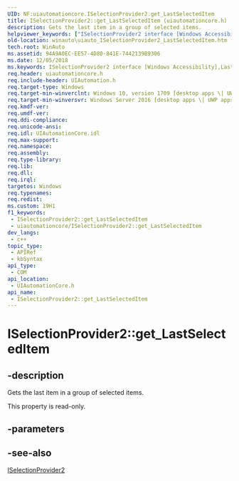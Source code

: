 ```yaml
---
UID: NF:uiautomationcore.ISelectionProvider2.get_LastSelectedItem
title: ISelectionProvider2::get_LastSelectedItem (uiautomationcore.h)
description: Gets the last item in a group of selected items.
helpviewer_keywords: ["ISelectionProvider2 interface [Windows Accessibility]","LastSelectedItem property","ISelectionProvider2.LastSelectedItem","ISelectionProvider2.get_LastSelectedItem","ISelectionProvider2::LastSelectedItem","ISelectionProvider2::get_LastSelectedItem","LastSelectedItem property [Windows Accessibility]","LastSelectedItem property [Windows Accessibility]","ISelectionProvider2 interface","get_LastSelectedItem","uiautomationcore/ISelectionProvider2::LastSelectedItem","uiautomationcore/ISelectionProvider2::get_LastSelectedItem","winauto.uiauto_ISelectionProvider2_LastSelectedItem"]
old-location: winauto\uiauto_ISelectionProvider2_LastSelectedItem.htm
tech.root: WinAuto
ms.assetid: 94A9A0EC-EE57-4D80-841E-7442139B9306
ms.date: 12/05/2018
ms.keywords: ISelectionProvider2 interface [Windows Accessibility],LastSelectedItem property, ISelectionProvider2.LastSelectedItem, ISelectionProvider2.get_LastSelectedItem, ISelectionProvider2::LastSelectedItem, ISelectionProvider2::get_LastSelectedItem, LastSelectedItem property [Windows Accessibility], LastSelectedItem property [Windows Accessibility],ISelectionProvider2 interface, get_LastSelectedItem, uiautomationcore/ISelectionProvider2::LastSelectedItem, uiautomationcore/ISelectionProvider2::get_LastSelectedItem, winauto.uiauto_ISelectionProvider2_LastSelectedItem
req.header: uiautomationcore.h
req.include-header: UIAutomation.h
req.target-type: Windows
req.target-min-winverclnt: Windows 10, version 1709 [desktop apps \| UWP apps]
req.target-min-winversvr: Windows Server 2016 [desktop apps \| UWP apps]
req.kmdf-ver: 
req.umdf-ver: 
req.ddi-compliance: 
req.unicode-ansi: 
req.idl: UIAutomationCore.idl
req.max-support: 
req.namespace: 
req.assembly: 
req.type-library: 
req.lib: 
req.dll: 
req.irql: 
targetos: Windows
req.typenames: 
req.redist: 
ms.custom: 19H1
f1_keywords:
 - ISelectionProvider2::get_LastSelectedItem
 - uiautomationcore/ISelectionProvider2::get_LastSelectedItem
dev_langs:
 - c++
topic_type:
 - APIRef
 - kbSyntax
api_type:
 - COM
api_location:
 - UIAutomationCore.h
api_name:
 - ISelectionProvider2::get_LastSelectedItem
---
```


# ISelectionProvider2::get_LastSelectedItem


## -description

Gets the last item in a group of selected items.

This property is read-only.

## -parameters

## -see-also

<a href="/windows/desktop/api/uiautomationcore/nn-uiautomationcore-iselectionprovider2">ISelectionProvider2</a>

